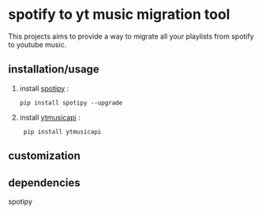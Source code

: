 # spotify to yt music migration tool
This projects aims to provide a way to migrate all your playlists from spotify to youtube music.

## installation/usage
1. install [spotipy](https://spotipy.readthedocs.io/en/latest/#installation) :
    
    `pip install spotipy --upgrade`

2. install [ytmusicapi](https://ytmusicapi.readthedocs.io/en/latest/setup/index.html) :
    
    ` pip install ytmusicapi`

## customization


## dependencies
spotipy 


